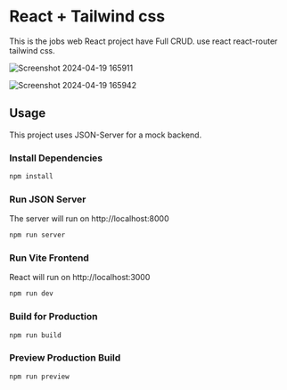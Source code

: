 # React + Tailwind css

This is the jobs web React project have Full CRUD. use react react-router tailwind css.


![Screenshot 2024-04-19 165911](https://github.com/ZaneMa528/Job-Web-Page/assets/154416915/5cef2429-fced-4bef-8cf1-1720c07eb6f7)


![Screenshot 2024-04-19 165942](https://github.com/ZaneMa528/Job-Web-Page/assets/154416915/b64b4aaa-9b48-43d7-aa39-dc2969e299bb)

## Usage

This project uses JSON-Server for a mock backend.

### Install Dependencies

```bash
npm install
```

### Run JSON Server

The server will run on http://localhost:8000

```bash
npm run server
```

### Run Vite Frontend

React will run on http://localhost:3000

```bash
npm run dev
```

### Build for Production

```bash
npm run build
```

### Preview Production Build

```bash
npm run preview
```
